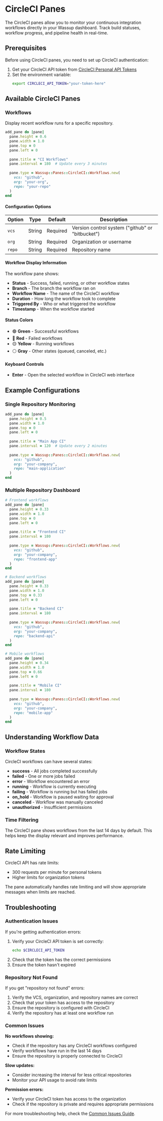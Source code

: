 # CircleCI Panes

The CircleCI panes allow you to monitor your continuous integration workflows directly in your Wassup dashboard. Track build statuses, workflow progress, and pipeline health in real-time.

## Prerequisites

Before using CircleCI panes, you need to set up CircleCI authentication:

1. Get your CircleCI API token from [CircleCI Personal API Tokens](https://app.circleci.com/settings/user/tokens)
2. Set the environment variable:
   ```bash
   export CIRCLECI_API_TOKEN="your-token-here"
   ```

## Available CircleCI Panes

### Workflows

Display recent workflow runs for a specific repository.

```ruby
add_pane do |pane|
  pane.height = 0.6
  pane.width = 1.0
  pane.top = 0
  pane.left = 0
  
  pane.title = "CI Workflows"
  pane.interval = 180  # Update every 3 minutes
  
  pane.type = Wassup::Panes::CircleCI::Workflows.new(
    vcs: "github",
    org: "your-org",
    repo: "your-repo"
  )
end
```

#### Configuration Options

| Option | Type | Default | Description |
|--------|------|---------|-------------|
| `vcs` | String | Required | Version control system ("github" or "bitbucket") |
| `org` | String | Required | Organization or username |
| `repo` | String | Required | Repository name |

#### Workflow Display Information

The workflow pane shows:
- **Status** - Success, failed, running, or other workflow states
- **Branch** - The branch the workflow ran on
- **Workflow Name** - The name of the CircleCI workflow
- **Duration** - How long the workflow took to complete
- **Triggered By** - Who or what triggered the workflow
- **Timestamp** - When the workflow started

#### Status Colors

- 🟢 **Green** - Successful workflows
- 🔴 **Red** - Failed workflows
- 🟡 **Yellow** - Running workflows
- ⚪ **Gray** - Other states (queued, canceled, etc.)

#### Keyboard Controls

- **Enter** - Open the selected workflow in CircleCI web interface

## Example Configurations

### Single Repository Monitoring

```ruby
add_pane do |pane|
  pane.height = 0.5
  pane.width = 1.0
  pane.top = 0
  pane.left = 0
  
  pane.title = "Main App CI"
  pane.interval = 120  # Update every 2 minutes
  
  pane.type = Wassup::Panes::CircleCI::Workflows.new(
    vcs: "github",
    org: "your-company",
    repo: "main-application"
  )
end
```

### Multiple Repository Dashboard

```ruby
# Frontend workflows
add_pane do |pane|
  pane.height = 0.33
  pane.width = 1.0
  pane.top = 0
  pane.left = 0
  
  pane.title = "Frontend CI"
  pane.interval = 180
  
  pane.type = Wassup::Panes::CircleCI::Workflows.new(
    vcs: "github",
    org: "your-company",
    repo: "frontend-app"
  )
end

# Backend workflows
add_pane do |pane|
  pane.height = 0.33
  pane.width = 1.0
  pane.top = 0.33
  pane.left = 0
  
  pane.title = "Backend CI"
  pane.interval = 180
  
  pane.type = Wassup::Panes::CircleCI::Workflows.new(
    vcs: "github",
    org: "your-company",
    repo: "backend-api"
  )
end

# Mobile workflows
add_pane do |pane|
  pane.height = 0.34
  pane.width = 1.0
  pane.top = 0.66
  pane.left = 0
  
  pane.title = "Mobile CI"
  pane.interval = 180
  
  pane.type = Wassup::Panes::CircleCI::Workflows.new(
    vcs: "github",
    org: "your-company",
    repo: "mobile-app"
  )
end
```

## Understanding Workflow Data

### Workflow States

CircleCI workflows can have several states:

- **success** - All jobs completed successfully
- **failed** - One or more jobs failed
- **error** - Workflow encountered an error
- **running** - Workflow is currently executing
- **failing** - Workflow is running but has failed jobs
- **on_hold** - Workflow is paused waiting for approval
- **canceled** - Workflow was manually canceled
- **unauthorized** - Insufficient permissions

### Time Filtering

The CircleCI pane shows workflows from the last 14 days by default. This helps keep the display relevant and improves performance.

## Rate Limiting

CircleCI API has rate limits:
- 300 requests per minute for personal tokens
- Higher limits for organization tokens

The pane automatically handles rate limiting and will show appropriate messages when limits are reached.

## Troubleshooting

### Authentication Issues

If you're getting authentication errors:

1. Verify your CircleCI API token is set correctly:
   ```bash
   echo $CIRCLECI_API_TOKEN
   ```
2. Check that the token has the correct permissions
3. Ensure the token hasn't expired

### Repository Not Found

If you get "repository not found" errors:

1. Verify the VCS, organization, and repository names are correct
2. Check that your token has access to the repository
3. Ensure the repository is configured with CircleCI
4. Verify the repository has at least one workflow run

### Common Issues

**No workflows showing:**
- Check if the repository has any CircleCI workflows configured
- Verify workflows have run in the last 14 days
- Ensure the repository is properly connected to CircleCI

**Slow updates:**
- Consider increasing the interval for less critical repositories
- Monitor your API usage to avoid rate limits

**Permission errors:**
- Verify your CircleCI token has access to the organization
- Check if the repository is private and requires appropriate permissions

For more troubleshooting help, check the [Common Issues Guide](../troubleshooting/common-issues.md).